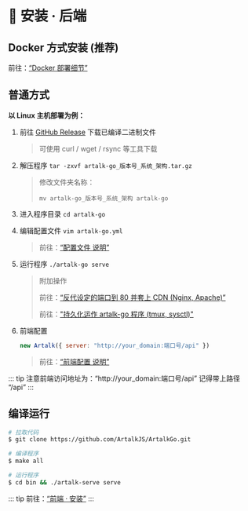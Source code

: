 # 🥽 安装 · 后端

## Docker 方式安装 (推荐)

前往：[“Docker 部署细节”](/guide/backend/docker.md)

## 普通方式

**以 Linux 主机部署为例：**

1. 前往 [GitHub Release](https://github.com/ArtalkJS/ArtalkGo/releases) 下载已编译二进制文件
   > 可使用 curl / wget / rsync 等工具下载
2. 解压程序 `tar -zxvf artalk-go_版本号_系统_架构.tar.gz`
   > 修改文件夹名称：
   > 
   > `mv artalk-go_版本号_系统_架构 artalk-go`
3. 进入程序目录 `cd artalk-go`
4. 编辑配置文件 `vim artalk-go.yml`
   > 前往：[“配置文件 说明”](/guide/backend/config.html)
5. 运行程序 `./artalk-go serve`
   > 附加操作
   >
   > 前往：[“反代设定的端口到 80 并套上 CDN (Nginx, Apache)”](/guide/backend/reverse-proxy.md)
   >
   > 前往：["持久化运作 artalk-go 程序 (tmux, sysctl)"](/guide/backend/daemon.md)
6. 前端配置

    ```js
    new Artalk({ server: "http://your_domain:端口号/api" })
    ```
   > 前往：[“前端配置 说明”](/guide/frontend/config.html)

::: tip
注意前端访问地址为：“http://your_domain:端口号/api” 记得带上路径 “/api”
:::

## 编译运行

```sh
# 拉取代码
$ git clone https://github.com/ArtalkJS/ArtalkGo.git

# 编译程序
$ make all

# 运行程序
$ cd bin && ./artalk-serve serve
```

::: tip
前往：[“前端 · 安装”](/guide/frontend/install.md)
:::
